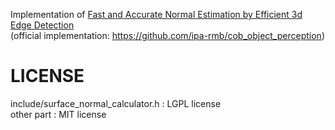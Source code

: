 Implementation of [Fast and Accurate Normal Estimation by Efficient 3d Edge Detection](http://publica.fraunhofer.de/documents/N-366490.html) <br>
(official implementation: https://github.com/ipa-rmb/cob_object_perception)

# LICENSE
include/surface_normal_calculator.h : LGPL license <br>
other part : MIT license